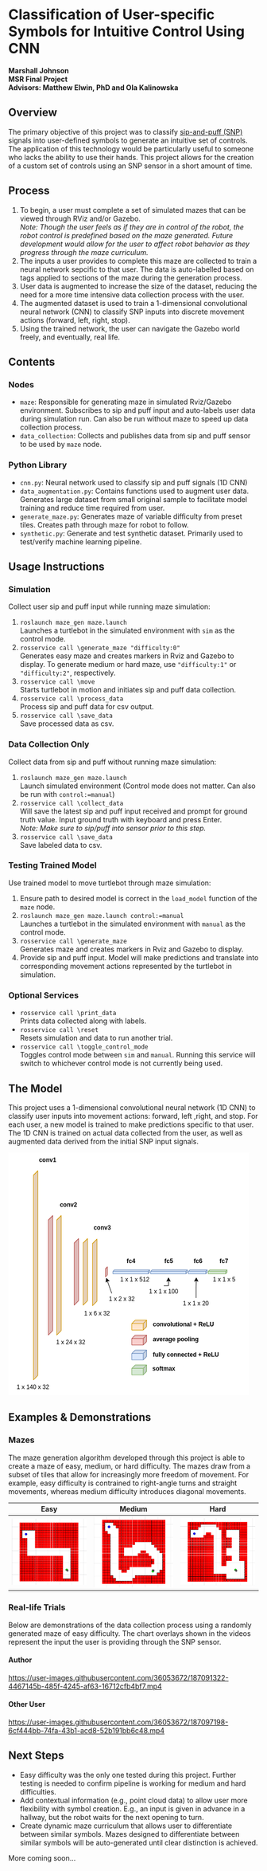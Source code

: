 # Classification of User-specific Symbols for Intuitive Control Using CNN
**Marshall Johnson**  
**MSR Final Project**  
**Advisors: Matthew Elwin, PhD and Ola Kalinowska**  

## Overview
The primary objective of this project was to classify [sip-and-puff (SNP)](https://www.orin.com/access/sip_puff/#Sip/Puff%20Breeze) signals into user-defined symbols to generate an intuitive set of controls. The application of this technology would be particularly useful to someone who lacks the ability to use their hands. This project allows for the creation of a custom set of controls using an SNP sensor in a short amount of time. 

## Process
1. To begin, a user must complete a set of simulated mazes that can be viewed through RViz and/or Gazebo.   
*Note: Though the user feels as if they are in control of the robot, the robot control is predefined based on the maze generated. Future development would allow for the user to affect robot behavior as they progress through the maze curriculum.*
2. The inputs a user provides to complete this maze are collected to train a neural network sepcific to that user. The data is auto-labelled based on tags applied to sections of the maze during the generation process.
3. User data is augmented to increase the size of the dataset, reducing the need for a more time intensive data collection process with the user. 
4. The augmented dataset is used to train a 1-dimensional convolutional neural network (CNN) to classify SNP inputs into discrete movement actions (forward, left, right, stop).
5. Using the trained network, the user can navigate the Gazebo world freely, and eventually, real life.

## Contents

### Nodes
- `maze`: Responsible for generating maze in simulated Rviz/Gazebo environment. Subscribes to sip and puff input and auto-labels user data during simulation run. Can also be run without maze to speed up data collection process. 
- `data_collection`: Collects and publishes data from sip and puff sensor to be used by `maze` node.

### Python Library
- `cnn.py`: Neural network used to classify sip and puff signals (1D CNN)
- `data_augmentation.py`: Contains functions used to augment user data. Generates large dataset from small original sample to facilitate model training and reduce time required from user.
- `generate_maze.py`: Generates maze of variable difficulty from preset tiles. Creates path through maze for robot to follow.
- `synthetic.py`: Generate and test synthetic dataset. Primarily used to test/verify machine learning pipeline.

## Usage Instructions
### Simulation
Collect user sip and puff input while running maze simulation:  
1. `roslaunch maze_gen maze.launch`  
Launches a turtlebot in the simulated environment with `sim` as the control mode.
2. `rosservice call \generate_maze "difficulty:0"`    
Generates easy maze and creates markers in Rviz and Gazebo to display. To generate medium or hard maze, use `"difficulty:1"` or `"difficulty:2"`, respectively.
3. `rosservice call \move`  
Starts turtlebot in motion and initiates sip and puff data collection.
4. `rosservice call \process_data`  
Process sip and puff data for csv output.
5. `rosservice call \save_data`  
Save processed data as csv.

### Data Collection Only
Collect data from sip and puff without running maze simulation:  
1. `roslaunch maze_gen maze.launch`  
Launch simulated environment (Control mode does not matter. Can also be run with `control:=manual`)  
2. `rosservice call \collect_data`  
Will save the latest sip and puff input received and prompt for ground truth value. Input ground truth with keyboard and press Enter.   
*Note: Make sure to sip/puff into sensor prior to this step.*
3. `rosservice call \save_data`  
Save labeled data to csv.  

### Testing Trained Model
Use trained model to move turtlebot through maze simulation:  
1. Ensure path to desired model is correct in the `load_model` function of the `maze` node.
2. `roslaunch maze_gen maze.launch control:=manual`  
Launches a turtlebot in the simulated environment with `manual` as the control mode.  
3. `rosservice call \generate_maze`  
Generates maze and creates markers in Rviz and Gazebo to display.  
4. Provide sip and puff input. Model will make predictions and translate into corresponding movement actions represented by the turtlebot in simulation. 

### Optional Services
- `rosservice call \print_data`  
Prints data collected along with labels.
- `rosservice call \reset`  
Resets simulation and data to run another trial.  
- `rosservice call \toggle_control_mode`  
Toggles control mode between `sim` and `manual`. Running this service will switch to whichever control mode is not currently being used.

## The Model
This project uses a 1-dimensional convolutional neural network (1D CNN) to classify user inputs into movement actions: forward, left ,right, and stop. For each user, a new model is trained to make predictions specific to that user. The 1D CNN is trained on actual data collected from the user, as well as augmented data derived from the initial SNP input signals.  

![1D CNN](maze_gen/assets/model.png)

## Examples & Demonstrations
### Mazes
The maze generation algorithm developed through this project is able to create a maze of easy, medium, or hard difficulty. The mazes draw from a subset of tiles that allow for increasingly more freedom of movement. For example, easy difficulty is contrained to right-angle turns and straight movements, whereas medium difficulty introduces diagonal movements.  

Easy                    |  Medium            | Hard                  
:-------------------------:|:-------------------------:|:-------------------------:
<img src="maze_gen/assets/easy_maze.png" width="250" /> |  <img src="maze_gen/assets/medium_maze.png" width="250" /> | <img src="maze_gen/assets/hard_maze.png" width="250" />

### Real-life Trials
Below are demonstrations of the data collection process using a randomly generated maze of easy difficulty. The chart overlays shown in the videos represent the input the user is providing through the SNP sensor.

#### Author
https://user-images.githubusercontent.com/36053672/187091322-4467145b-485f-4245-af63-16712cfb4bf7.mp4

#### Other User
https://user-images.githubusercontent.com/36053672/187097198-6cf444bb-74fa-43b1-acd8-52b191bb6c48.mp4

## Next Steps
- Easy difficulty was the only one tested during this project. Further testing is needed to confirm pipeline is working for medium and hard difficulties.  
- Add contextual information (e.g., point cloud data) to allow user more flexibility with symbol creation. E.g., an input is given in advance in a hallway, but the robot waits for the next opening to turn.  
- Create dynamic maze curriculum that allows user to differentiate between similar symbols. Mazes designed to differentiate between similar symbols will be auto-generated until clear distinction is achieved.

More coming soon...

<!-- TODO:
- Video of me
- Video of other user
- Examples of user profiles and input graphs for each command -->

